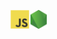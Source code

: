<!-- markdownlint-disable first-line-heading no-inline-html -->

<!-- <pre align="center">
╔═══════╗
║  ESC  ║
╚═══════╝
</pre> -->

<img align="left" height="30px" width="30px" alt="" src="https://raw.githubusercontent.com/devicons/devicon/master/icons/javascript/javascript-original.svg"></img>
<img align="left" height="30px" width="30px" alt="" src="https://raw.githubusercontent.com/devicons/devicon/master/icons/nodejs/nodejs-original.svg"></img>

<br>
<br>

<img align="right" height="50px" alt="" src="https://files.catbox.moe/fammhh.gif"></img>

<!-- ╣ ╠ ╩ ╦ ╚ ╝ ╔ ╗ ═ ║ ╬  -->
